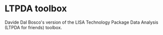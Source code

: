 # LTPDA toolbox
Davide Dal Bosco's version of the LISA Technology Package Data Analysis (LTPDA for friends) toolbox.
